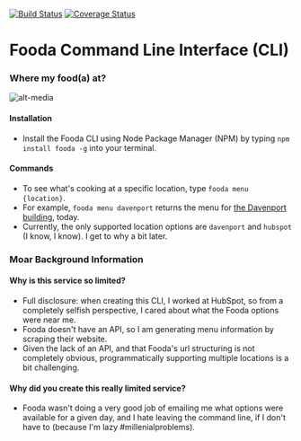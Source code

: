 [![Build Status](https://travis-ci.org/jaebradley/fooda.svg?branch=master)](https://travis-ci.org/jaebradley/fooda)
[![Coverage Status](https://coveralls.io/repos/github/jaebradley/fooda/badge.svg)](https://coveralls.io/github/jaebradley/fooda)

# Fooda Command Line Interface (CLI)

### Where my food(a) at?

![alt-media](https://i.imgur.com/FFkVOSc.png)

#### Installation
* Install the Fooda CLI using Node Package Manager (NPM) by typing `npm install fooda -g` into your terminal.

#### Commands
* To see what's cooking at a specific location, type `fooda menu {location}`.
* For example, `fooda menu davenport` returns the menu for [the Davenport building](https://goo.gl/maps/3aeyPyh4RD42), today.
* Currently, the only supported location options are `davenport` and `hubspot` (I know, I know). I get to why a bit later.

### Moar Background Information

#### Why is this service so limited?
* Full disclosure: when creating this CLI, I worked at HubSpot, so from a completely selfish perspective, I cared about what the Fooda options were near me.
* Fooda doesn't have an API, so I am generating menu information by scraping their website.
* Given the lack of an API, and that Fooda's url structuring is not completely obvious, programmatically supporting multiple locations is a bit challenging.

#### Why did you create this really limited service?
* Fooda wasn't doing a very good job of emailing me what options were available for a given day, and I hate leaving the command line, if I don't have to (because I'm lazy #millenialproblems).
